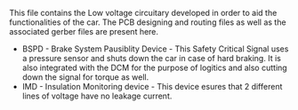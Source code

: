 This file contains the Low voltage circuitary developed in order to aid the functionalities of the car. The PCB designing and routing files as well as the associated gerber files
are present here.

  * BSPD - Brake System Pausiblity Device - This Safety Critical Signal uses a pressure sensor and shuts down the car in case of hard braking. It is also integrated with the DCM
for the purpose of logitics and also cutting down the signal for torque as well.
  * IMD - Insulation Monitoring device - This device esures that 2 different lines of voltage have no leakage current.
